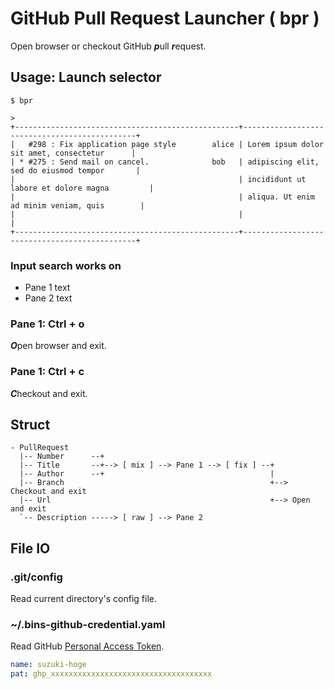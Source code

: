 # GitHub Pull Request Launcher ( bpr )
Open browser or checkout GitHub ***p***ull ***r***equest.

## Usage: Launch selector
```
$ bpr
```

```
> 
+--------------------------------------------------+----------------------------------------------+
|   #298 : Fix application page style        alice | Lorem ipsum dolor sit amet, consectetur      |
| * #275 : Send mail on cancel.              bob   | adipiscing elit, sed do eiusmod tempor       |
|                                                  | incididunt ut labore et dolore magna         |
|                                                  | aliqua. Ut enim ad minim veniam, quis        |
|                                                  |                                              |
+--------------------------------------------------+----------------------------------------------+
```

### Input search works on
- Pane 1 text
- Pane 2 text

### Pane 1: Ctrl + o
***O***pen browser and exit.

### Pane 1: Ctrl + c
***C***heckout and exit.

## Struct
```
- PullRequest
  |-- Number      --+
  |-- Title       --+--> [ mix ] --> Pane 1 --> [ fix ] --+
  |-- Author      --+                                     |
  |-- Branch                                              +--> Checkout and exit
  |-- Url                                                 +--> Open and exit
  `-- Description -----> [ raw ] --> Pane 2
```

## File IO
### .git/config
Read current directory's config file.

### ~/.bins-github-credential.yaml
Read GitHub [Personal Access Token](https://github.com/settings/tokens).

```yaml
name: suzuki-hoge
pat: ghp_xxxxxxxxxxxxxxxxxxxxxxxxxxxxxxxxxxxx
```
